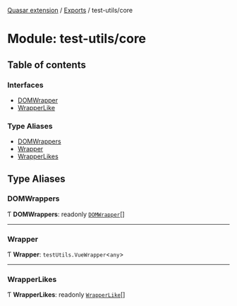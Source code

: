 [Quasar extension](../index.md) / [Exports](../modules.md) / test-utils/core

# Module: test-utils/core

## Table of contents

### Interfaces

- [DOMWrapper](../interfaces/test_utils_core.DOMWrapper.md)
- [WrapperLike](../interfaces/test_utils_core.WrapperLike.md)

### Type Aliases

- [DOMWrappers](test_utils_core.md#domwrappers)
- [Wrapper](test_utils_core.md#wrapper)
- [WrapperLikes](test_utils_core.md#wrapperlikes)

## Type Aliases

### DOMWrappers

Ƭ **DOMWrappers**: readonly [`DOMWrapper`](../interfaces/test_utils_core.DOMWrapper.md)[]

___

### Wrapper

Ƭ **Wrapper**: `testUtils.VueWrapper`<`any`\>

___

### WrapperLikes

Ƭ **WrapperLikes**: readonly [`WrapperLike`](../interfaces/test_utils_core.WrapperLike.md)[]
